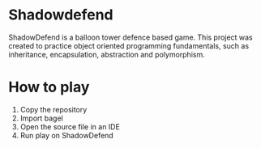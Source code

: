 # Shadowdefend
ShadowDefend is a balloon tower defence based game. This project was created to practice object oriented programming fundamentals, such as inheritance, encapsulation, abstraction and polymorphism.

# How to play
1) Copy the repository
2) Import bagel
3) Open the source file in an IDE
4) Run play on ShadowDefend

